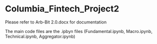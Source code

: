 # Columbia_Fintech_Project2

Please refer to Arb-Bit 2.0.docx for documentation

The main code files are the .ipbyn files (Fundamental.ipynb, Macro.ipynb, Technical.ipynb, Aggregator.ipynb)
